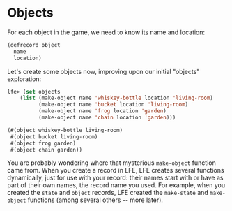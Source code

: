# Objects

For each object in the game, we need to know its name and location:

```lisp
(defrecord object
  name
  location)
```

Let's create some objects now, improving upon our initial "objects" exploration:

```lisp
lfe> (set objects
    (list (make-object name 'whiskey-bottle location 'living-room)
          (make-object name 'bucket location 'living-room)
          (make-object name 'frog location 'garden)
          (make-object name 'chain location 'garden)))
```

```lisp
(#(object whiskey-bottle living-room)
 #(object bucket living-room)
 #(object frog garden)
 #(object chain garden))
```

You are probably wondering where that mysterious `make-object` function came from. When you create a record in LFE, LFE creates several functions dynamically, just for use with your record: their names start with or have as part of their own names, the record name you used. For example, when you created the `state` and `object` records, LFE created the `make-state` and `make-object` functions (among several others -- more later).

